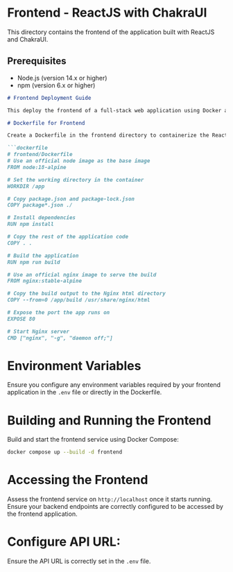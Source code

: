 # Frontend - ReactJS with ChakraUI

This directory contains the frontend of the application built with ReactJS and ChakraUI.

## Prerequisites

- Node.js (version 14.x or higher)
- npm (version 6.x or higher)

```markdown
# Frontend Deployment Guide

This deploy the frontend of a full-stack web application using Docker and React.

# Dockerfile for Frontend

Create a Dockerfile in the frontend directory to containerize the React frontend:

```dockerfile
# frontend/Dockerfile
# Use an official node image as the base image
FROM node:18-alpine

# Set the working directory in the container
WORKDIR /app

# Copy package.json and package-lock.json
COPY package*.json ./

# Install dependencies
RUN npm install

# Copy the rest of the application code
COPY . .

# Build the application
RUN npm run build

# Use an official nginx image to serve the build
FROM nginx:stable-alpine

# Copy the build output to the Nginx html directory
COPY --from=0 /app/build /usr/share/nginx/html

# Expose the port the app runs on
EXPOSE 80

# Start Nginx server
CMD ["nginx", "-g", "daemon off;"]
```

#  Environment Variables

Ensure you configure any environment variables required by your frontend application in the `.env` file or directly in the Dockerfile.

#  Building and Running the Frontend

Build and start the frontend service using Docker Compose:

```bash
docker compose up --build -d frontend
```

#  Accessing the Frontend

Assess the frontend service on `http://localhost` once it starts running. 
Ensure your backend endpoints are correctly configured to be accessed by the frontend application.


# **Configure API URL**:
Ensure the API URL is correctly set in the `.env` file.
